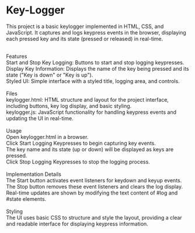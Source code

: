 # Key-Logger
This project is a basic keylogger implemented in HTML, CSS, and JavaScript. It captures and logs keypress events in the browser, displaying each pressed key and its state (pressed or released) in real-time.<br><br>

Features<br>
Start and Stop Key Logging: Buttons to start and stop logging keypresses.<br>
Display Key Information: Displays the name of the key being pressed and its state ("Key is down" or "Key is up").<br>
Styled UI: Simple interface with a styled title, logging area, and controls.<br><br>
Files<br>
keylogger.html: HTML structure and layout for the project interface, including buttons, key log display, and basic styling.<br>
keylogger.js: JavaScript functionality for handling keypress events and updating the UI in real-time.<br><br>
Usage<br>
Open keylogger.html in a browser.<br>
Click Start Logging Keypresses to begin capturing key events.<br>
The key name and its state (up or down) will be displayed as keys are pressed.<br>
Click Stop Logging Keypresses to stop the logging process.<br><br>
Implementation Details<br>
The Start button activates event listeners for keydown and keyup events.<br>
The Stop button removes these event listeners and clears the log display.<br>
Real-time updates are shown by modifying the text content of #log and #state elements.<br><br>
Styling<br>
The UI uses basic CSS to structure and style the layout, providing a clear and readable interface for displaying keypress information.<br>